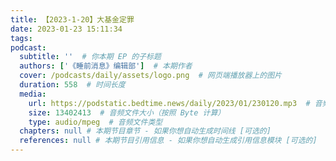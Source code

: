 ```yaml
---
title: 【2023-1-20】大基金定罪
date: 2023-01-23 15:11:34
tags:
podcast:
  subtitle: ''  # 你本期 EP 的子标题
  authors: ['《睡前消息》编辑部']  # 本期作者
  cover: /podcasts/daily/assets/logo.png  # 网页端播放器上的图片
  duration: 558  # 时间长度
  media:
    url: https://podstatic.bedtime.news/daily/2023/01/230120.mp3  # 音频文件
    size: 13402413  # 音频文件大小（按照 Byte 计算）
    type: audio/mpeg  # 音频文件类型
  chapters: null # 本期节目章节 - 如果你想自动生成时间线 [可选的]
  references: null # 本期节目引用信息 - 如果你想自动生成引用信息模块 [可选的]
---
```

